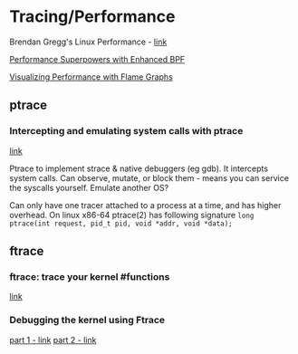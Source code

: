 # Tracing/Performance

Brendan Gregg's Linux Performance - [link](https://www.brendangregg.com/linuxperf.html)

[Performance Superpowers with Enhanced BPF](https://www.youtube.com/watch?v=oc9000dM9-k)

[Visualizing Performance with Flame Graphs](https://www.youtube.com/watch?v=D53T1Ejig1Q&t=1614s)

## ptrace

### Intercepting and emulating system calls with ptrace

[link](https://nullprogram.com/blog/2018/06/23/)

Ptrace to implement strace & native debuggers (eg gdb). It intercepts system calls. Can observe, mutate, or block them - means you can service the syscalls yourself. Emulate another OS?

Can only have one tracer attached to a process at a time, and has higher overhead. On linux x86-64 ptrace(2) has following signature `long ptrace(int request, pid_t pid, void *addr, void *data);`

## ftrace

### ftrace: trace your kernel #functions

[link](https://jvns.ca/blog/2017/03/19/getting-started-with-ftrace/)

### Debugging the kernel using Ftrace

[part 1 - link](https://lwn.net/Articles/365835/)
[part 2 - link](https://lwn.net/Articles/366796/)

